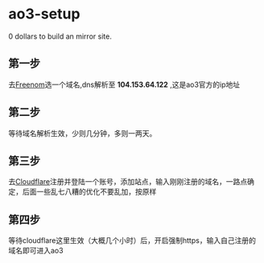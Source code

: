 # ao3-setup
0 dollars to build an mirror site.

## 第一步
去[Freenom](https://www.freenom.com/)选一个域名,dns解析至 **104.153.64.122** ,这是ao3官方的ip地址

## 第二步

等待域名解析生效，少则几分钟，多则一两天。

## 第三步

去[Cloudflare](https://www.cloudflare.com/zh-cn/)注册并登陆一个账号，添加站点，输入刚刚注册的域名，一路点确定，后面一些乱七八糟的优化不要乱加，按原样

## 第四步

等待cloudflare这里生效（大概几个小时）后，开启强制https，输入自己注册的域名即可进入ao3
